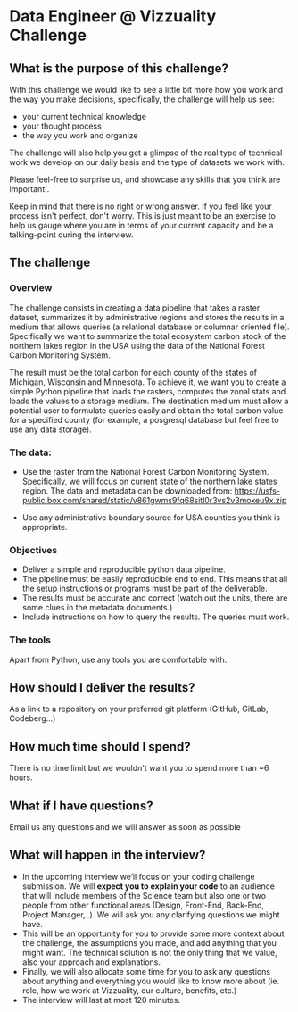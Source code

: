 # Data Engineer @ Vizzuality Challenge

## What is the purpose of this challenge?
With this challenge we would like to see a little bit more how you work and the way you make decisions, specifically, the challenge will help us see:

* your current technical knowledge
* your thought process
* the way you work and organize

The challenge will also help you get a glimpse of the real type of technical work we develop on our daily basis and the type of datasets we work with.

Please feel-free to surprise us, and showcase any skills that you think are important!.

Keep in mind that there is no right or wrong answer. If you feel like your process isn't perfect, don't worry. This is just
meant to be an exercise to help us gauge where you are in terms of your current capacity and be a talking-point during the interview.

## The challenge

### Overview

The challenge consists in creating a data pipeline that takes a raster dataset, summarizes it by administrative regions and stores the results in a medium that allows queries (a relational database or columnar oriented file). Specifically we want to summarize the total ecosystem carbon stock of the northern lakes region in the USA using the data of the National Forest Carbon Monitoring System.

The result must be the total carbon for each county of the states of Michigan, Wisconsin and Minnesota. To achieve it, we want you to create a simple Python pipeline that loads the rasters, computes the zonal stats and loads the values to a storage medium. The destination medium must allow a potential user to formulate queries easily and obtain the total carbon value for a specified county (for example, a posgresql database but feel free to use any data storage).

### The data:

- Use the raster from the National Forest Carbon Monitoring System. Specifically, we will focus on current state of the northern lake states region.
The data and metadata can be downloaded from: https://usfs-public.box.com/shared/static/v861gwms9fq68sitl0r3vs2v3moxeu9x.zip

- Use any administrative boundary source for USA counties you think is appropriate.

### Objectives

- Deliver a simple and reproducible python data pipeline.
- The pipeline must be easily reproducible end to end. This means that all the setup instructions or programs must be part of the deliverable.
- The results must be accurate and correct (watch out the units, there are some clues in the metadata documents.)
- Include instructions on how to query the results. The queries must work.

### The tools
Apart from Python, use any tools you are comfortable with.

## How should I deliver the results?
As a link to a repository on your preferred git platform (GitHub, GitLab, Codeberg...)

## How much time should I spend?
There is no time limit but we wouldn't want you to spend more than ~6 hours.

## What if I have questions?
Email us any questions and we will answer as soon as possible

## What will happen in the interview?
* In the upcoming interview we’ll focus on your coding challenge submission. We will **expect you to explain your code** to an audience that will include members of the Science team but also one or two people from other functional areas (Design, Front-End, Back-End, Project Manager,..). We will ask you any clarifying questions we might have.
* This will be an opportunity for you to provide some more context about the challenge, the assumptions you made, and add anything that you might want. The technical solution is not the only thing that we value, also your approach and explanations.
* Finally, we will also allocate some time for you to ask any questions about anything and everything you would like to know more about (ie. role, how we work at Vizzuality, our culture, benefits, etc.)
* The interview will last at most 120 minutes.
